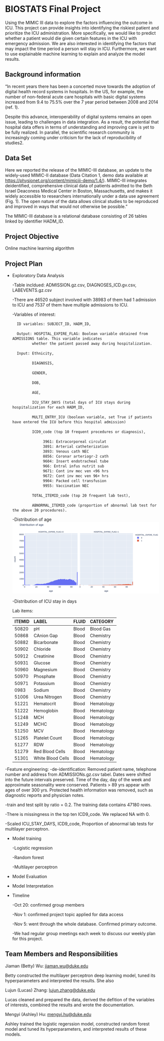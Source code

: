 # BIOSTATS Final Project
Using the MIMIC III data to explore the factors influencing the outcome in ICU. This project can provide insights into identifying the riskiest patient and prioritize the ICU administration. More specifically, we would like to predict whether a patient would die given certain features in the ICU with emergency admission. We are also interested in identifying the factors that may impact the time period a person will stay in ICU. Furthermore, we want to use explainable machine learning to explain and analyze the model results. 

## Background information
“In recent years there has been a concerted move towards the adoption of digital health record systems in hospitals. In the US, for example, the number of non-federal acute care hospitals with basic digital systems increased from 9.4 to 75.5% over the 7 year period between 2008 and 2014 (ref. 1).

Despite this advance, interoperability of digital systems remains an open issue, leading to challenges in data integration. As a result, the potential that hospital data offers in terms of understanding and improving care is yet to be fully realized. In parallel, the scientific research community is increasingly coming under criticism for the lack of reproducibility of studies2.

## Data Set
Here we reported the release of the MIMIC-III database, an update to the widely-used MIMIC-II database (Data Citation 1, demo data available at https://physionet.org/content/mimiciii-demo/1.4/). MIMIC-III integrates deidentified, comprehensive clinical data of patients admitted to the Beth Israel Deaconess Medical Center in Boston, Massachusetts, and makes it widely accessible to researchers internationally under a data use agreement (Fig. 1). The open nature of the data allows clinical studies to be reproduced and improved in ways that would not otherwise be possible.”

The MIMIC-III database is a relational database consisting of 26 tables linked by identifier HADM_ID.

## Project Objective 
Online machine learning algorithm

## Project Plan
- Exploratory Data Analysis
    
    -Table incldued: ADMISSION.gz.csv, DIAGNOSES_ICD.gv.csv, LABEVENTS.gz.csv  
    
    -There are 46520 subject involved with 38983 of them had 1 admission to ICU and 7537 of them have 
     multiple admissions to ICU.
    
    -Variables of interest:
        
        ID variables: SUBJECT_ID, HADM_ID,
        
        Output: HOSPITAL_EXPIRE_FLAG: Boolean variable obtained from ADMISSIONS table. This variable indicates 
               whether the patient passed away during hospitalization.
        
        Input: Ethnicity,
               
               DIAGNOSIS, 
               
               GENDER, 
               
               DOB, 
               
               AGE, 
               
               ICU_STAY_DAYS (total days of ICU stays during hospitalization for each HADM_ID, 
               
               MULTI_ENTRY_ICU (boolean variable, set True if patients have entered the ICU before this hospital admission)
               
               ICD9_code (top 10 frequent procedures or diagnosis),
                   
                    3961: Extracorporeal circulat
                    3891: Arterial catheterization	
                    3893: Venous cath NEC	
                    8856: Coronar arteriogr-2 cath	
                    9604: Insert endotracheal tube	
                    966: Entral infus nutrit sub	
                    9671: Cont inv mec ven <96 hrs	
                    9672: Cont inv mec ven 96+ hrs	
                    9904: Packed cell transfusion	
                    9955: Vaccination NEC
               
               TOTAL_ITEMID_code (top 20 frequent lab test),
               
               ABNORMAL_ITEMID_code (proportion of abnormal lab test for the above 20 procedures).
    -Distribution of age
    ![age distribution](age_density.png)
                    
    -Distribution of ICU stay in days

    Lab items:
                    
     ITEMID | LABEL | FLUID | CATEGORY 
    ------------- | ------------- | ------------- | ------------- 
    50820  | pH | Blood | Blood Gas
    50868  | CAnion Gap | Blood | Chemistry 
    50882  | Bicarbonate| Blood | Chemistry 
    50902  | Chloride	  | Blood |  Chemistry
    50912  | Creatinine |Blood	 | Chemistry 
    50931  | Glucose	 |  Blood |	 Chemistry 
    50960  | Magnesium	 |  Blood |	  Chemistry
    50970	| Phosphate	|  Blood|  Chemistry	
    50971	| Potassium	|  Blood|Chemistry
    0983 |	Sodium|	   Blood|Chemistry
    51006	|Urea Nitrogen|  Blood|	Chemistry
    51221	|Hematocrit	 |   Blood|	 Hematology
    51222	|Hemoglobin	 |  Blood	|  Hematology
    51248	| MCH	|  Blood|Hematology
    51249	|MCHC	 |  Blood|	Hematology
    51250	|MCV	|  Blood|Hematology
    51265	|Platelet Count	| Blood|Hematology
    51277	|RDW  |  Blood	|  Hematology
    51279	|Red Blood Cells|Blood|	Hematology
    51301	|White Blood Cells|	Blood|Hematology
                    
                    
     
-Feature engineering:
    -de-identification: 
        Removed patient name, telephone number and address from ADMISSIONs.gz.csv tabel.
        Dates were shifted into the future intervals preserved. Time of the day, day of the week and 
        approximate seasonality were conserved.
        Patients > 89 yrs appear with ages of over 300 yrs.
        Protected health information was removed, such as diagnostic reports and physician notes.
   
   -train and test split by ratio = 0.2. The training data contains 47180 rows.
   
   -There is missingness in the top ten ICD9_code. We replaced NA with 0.
   
   -Scaled ICU_STAY_DAYS, ICD9_code, Proportion of abnormal lab tests for multilayer perceptron.

- Model training
   
    -Logistic regression
   
    -Random forest
    
    -Multilayer perceptron

- Model Evaluation

- Model Interpretation

- Timeline

    -Oct 20: confirmed group members
    
    -Nov 1: confirmed project topic applied for data access
    
    -Nov 5: went through the whole database. Confirmed primary outcome.
    
    -We had regular group meetings each week to discuss our weekly plan for this project.

## Team Members and Responsibilities

Jiaman (Betty) Wu: jiaman.wu@duke.edu

Betty constructed the multilayer perceptron deep learning model, tuned its hyperparameters and interpreted the results. She also  

Lujun (Lucas) Zhang: lujun.zhang@duke.edu

Lucas cleaned and prepared the data, derived the defition of the variables of interests, combined the results and wrote the documentation.

Mengyi (Ashley) Hu: mengyi.hu@duke.edu

Ashley trained the logistic regerssion model, constructed random forest model and tuned its hyperparameters, and interpreted results of these models.
